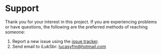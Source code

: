 Support
=======

Thank you for your interest in this project.  If you are experiencing problems or have questions, the following are the preferred methods of reaching someone:

1. Report a new issue using the [issue tracker](https://github.com/liluksbr/microprocessor/issues).
2. Send email to iLukSbr: [lucasyfm@hotmail.com](mailto:lucasyfm@hotmail.com)

